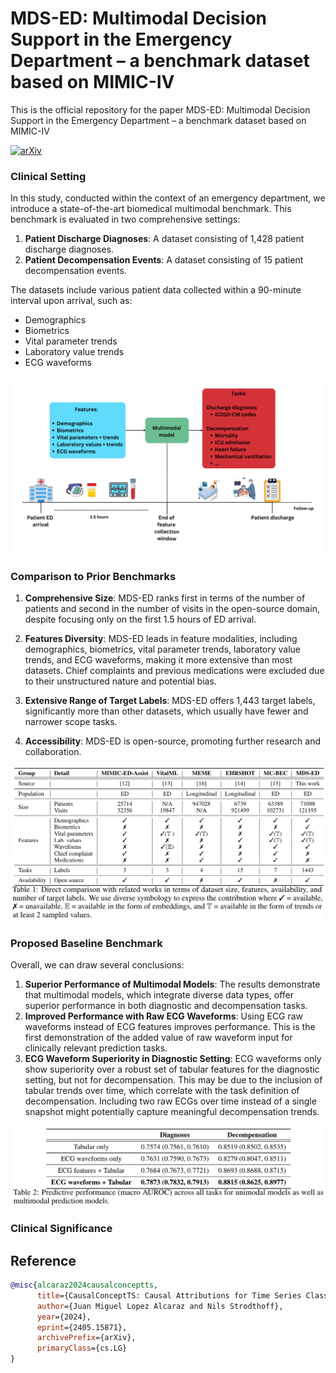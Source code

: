 # MDS-ED: Multimodal Decision Support in the Emergency Department – a benchmark dataset based on MIMIC-IV

This is the official repository for the paper MDS-ED: Multimodal Decision Support in the Emergency Department – a benchmark dataset based on MIMIC-IV

[![arXiv](https://img.shields.io/badge/arXiv-1234.56789-b31b1b.svg)](https://arxiv.org/abs/2405.15871)

### Clinical Setting

In this study, conducted within the context of an emergency department, we introduce a state-of-the-art biomedical multimodal benchmark. This benchmark is evaluated in two comprehensive settings:

1. **Patient Discharge Diagnoses**: A dataset consisting of 1,428 patient discharge diagnoses.
2. **Patient Decompensation Events**: A dataset consisting of 15 patient decompensation events.

The datasets include various patient data collected within a 90-minute interval upon arrival, such as:
- Demographics
- Biometrics
- Vital parameter trends
- Laboratory value trends
- ECG waveforms

![alt text](https://github.com/AI4HealthUOL/MDS-ED/blob/main/reports/abstract_image.png?style=centerme)


### Comparison to Prior Benchmarks

1. **Comprehensive Size**: MDS-ED ranks first in terms of the number of patients and second in the number of visits in the open-source domain, despite focusing only on the first 1.5 hours of ED arrival.

2. **Features Diversity**: MDS-ED leads in feature modalities, including demographics, biometrics, vital parameter trends, laboratory value trends, and ECG waveforms, making it more extensive than most datasets. Chief complaints and previous medications were excluded due to their unstructured nature and potential bias.

3. **Extensive Range of Target Labels**: MDS-ED offers 1,443 target labels, significantly more than other datasets, which usually have fewer and narrower scope tasks.

4. **Accessibility**: MDS-ED is open-source, promoting further research and collaboration.

![alt text](https://github.com/AI4HealthUOL/MDS-ED/blob/main/reports/related_work.png?style=centerme)


### Proposed Baseline Benchmark

Overall, we can draw several conclusions:

1. **Superior Performance of Multimodal Models**: The results demonstrate that multimodal models, which integrate diverse data types, offer superior performance in both diagnostic and decompensation tasks.
2. **Improved Performance with Raw ECG Waveforms**: Using ECG raw waveforms instead of ECG features improves performance. This is the first demonstration of the added value of raw waveform input for clinically relevant prediction tasks.
3. **ECG Waveform Superiority in Diagnostic Setting**: ECG waveforms only show superiority over a robust set of tabular features for the diagnostic setting, but not for decompensation. This may be due to the inclusion of tabular trends over time, which correlate with the task definition of decompensation. Including two raw ECGs over time instead of a single snapshot might potentially capture meaningful decompensation trends.

![alt text](https://github.com/AI4HealthUOL/MDS-ED/blob/main/reports/benchmark.png?style=centerme)


### Clinical Significance






## Reference
```bibtex
@misc{alcaraz2024causalconceptts,
      title={CausalConceptTS: Causal Attributions for Time Series Classification using High Fidelity Diffusion Models}, 
      author={Juan Miguel Lopez Alcaraz and Nils Strodthoff},
      year={2024},
      eprint={2405.15871},
      archivePrefix={arXiv},
      primaryClass={cs.LG}
}
```

